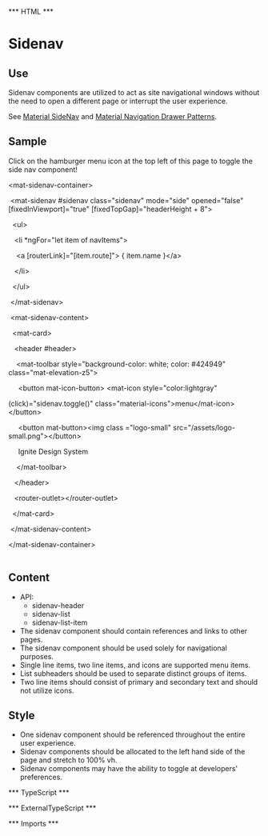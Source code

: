 *** HTML ***
# Sidenav

## Use

Sidenav components are utilized to act as site navigational windows without the need to open a different page
    or interrupt the user experience.

See [Material SideNav](https://material.angular.io/components/sidenav/overview) and 
    [Material Navigation Drawer Patterns](https://material.io/guidelines/patterns/navigation-drawer.html#).

## Sample
<mat-tab-group>
    <mat-tab label="Component Sample">
        <div class="tab-height">
            Click on the hamburger menu icon at the top left of this page to toggle the side nav component!
        </div></mat-tab>
    <mat-tab label="HTML"><div class="tab-height">
        <table style="width:100%">
            <p> &lt;mat-sidenav-container&gt;</p>
            <p>&nbsp;&lt;mat-sidenav #sidenav class="sidenav" mode="side" opened="false" [fixedInViewport]="true" [fixedTopGap]="headerHeight + 8"&gt;</p>
            <p>&nbsp;&nbsp;&lt;ul&gt;</p>
            <p>&nbsp;&nbsp;&nbsp;&lt;li *ngFor="let item of navItems"&gt;</p>
            <p>&nbsp;&nbsp;&nbsp;&nbsp;&lt;a [routerLink]="[item.route]"&gt;	&#123; item.name &#125;&lt;/a&gt;</p>
            <p> &nbsp;&nbsp;&nbsp;&lt;/li&gt;</p>
            <p>&nbsp;&nbsp;&lt;/ul&gt;</p>
            <p> &nbsp;&lt;/mat-sidenav&gt;</p>
            <p>&nbsp;&lt;mat-sidenav-content&gt;</p>
            <p>&nbsp;&nbsp;&lt;mat-card&gt;</p>
            <p> &nbsp;&nbsp;&nbsp;&lt;header #header&gt;</p>
            <p>&nbsp;&nbsp;&nbsp;&nbsp;&lt;mat-toolbar style="background-color: white; color: #424949" class="mat-elevation-z5"&gt;</p>
            <p> &nbsp;&nbsp;&nbsp;&nbsp;&nbsp;&lt;button mat-icon-button&gt; &lt;mat-icon style="color:lightgray"</p>
            <p>&#40;click&#41;="sidenav&#46;toggle&#40;&#41;" class="material-icons"&gt;menu&lt;/mat-icon&gt;&lt;/button&gt;</p>
            <p>&nbsp;&nbsp;&nbsp;&nbsp;&nbsp;&lt;button mat-button&gt;&lt;img class ="logo-small" src="/assets/logo-small.png"&gt;&lt;/button&gt;</p>
            <p>&nbsp;&nbsp;&nbsp;&nbsp;&nbsp;Ignite Design System</p>
            <p>&nbsp;&nbsp;&nbsp;&nbsp;&lt;/mat-toolbar&gt;</p>
            <p>&nbsp;&nbsp;&nbsp;&lt;/header&gt;</p>
            <p>&nbsp;&nbsp;&nbsp;&lt;router-outlet&gt;&lt;/router-outlet&gt;</p>
            <p>&nbsp;&nbsp;&lt;/mat-card&gt;</p>
            <p>&nbsp;&lt;/mat-sidenav-content&gt;</p>
            <p>&lt;/mat-sidenav-container&gt;</p>
        </table>
    </div></mat-tab>
</mat-tab-group>

## Content

* API:
    * sidenav-header
    * sidenav-list
    * sidenav-list-item
* The sidenav component should contain references and links to other pages.
* The sidenav component should be used solely for navigational purposes.
* Single line items, two line items, and icons are supported menu items.
* List subheaders should be used to separate distinct groups of items.
* Two line items should consist of primary and secondary text and should not utilize icons.

## Style

* One sidenav component should be referenced throughout the entire user experience.
* Sidenav components should be allocated to the left hand side of the page and stretch to 100% vh.
* Sidenav components may have the ability to toggle at developers' preferences.

*** TypeScript *** 

*** ExternalTypeScript ***

*** Imports ***